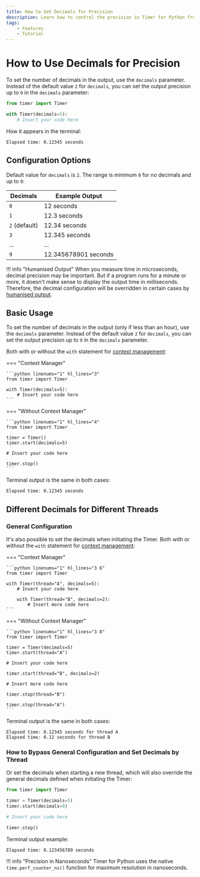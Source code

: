 ```yaml
---
title: How to Set Decimals for Precision
description: Learn how to control the precision in Timer for Python from 0 to 9 decimals. Includes code examples for beginners and advanced users.
tags:
    - Features
    - Tutorial
---
```


# How to Use Decimals for Precision
To set the number of decimals in the output, use the `decimals` parameter. Instead of the default value `2` for `decimals`, you can set the output precision up to `9` in the `decimals` parameter:

```python linenums="1" hl_lines="3"
from timer import Timer

with Timer(decimals=5):
    # Insert your code here
```

How it appears in the terminal:

```text title=""
Elapsed time: 0.12345 seconds
```

## Configuration Options
Default value for `decimals` is `2`. The range is minimum `0` for no decimals and up to `9`:

| Decimals | Example Output |
| --- | --- |
| `0` | 12 seconds |
| `1` | 12.3 seconds |
| `2` (default) | 12.34 seconds |
| `3` | 12.345 seconds |
| ... | ...
| `9` | 12.345678901 seconds |

!!! info "Humanised Output"
    When you measure time in microseconds, decimal precision may be important. But if a program runs for a minute or more, it doesn't make sense to display the output time in milliseconds. Therefore, the decimal configuration will be overridden in certain cases by [humanised output](humanised-output.md).

## Basic Usage
To set the number of decimals in the output (only if less than an hour), use the `decimals` parameter. Instead of the default value `2` for `decimals`, you can set the output precision up to `9` in the `decimals` parameter.

Both with or without the `with` statement for [context management](context-manager.md):

=== "Context Manager"

    ```python linenums="1" hl_lines="3"
    from timer import Timer

    with Timer(decimals=5):
        # Insert your code here
    ```

=== "Without Context Manager"

    ```python linenums="1" hl_lines="4"
    from timer import Timer

    timer = Timer()
    timer.start(decimals=5)

    # Insert your code here

    timer.stop()
    ```

Terminal output is the same in both cases:

```text title=""
Elapsed time: 0.12345 seconds
```

## Different Decimals for Different Threads
### General Configuration
It's also possible to set the decimals when initiating the Timer. Both with or without the `with` statement for [context management](context-manager.md):

=== "Context Manager"

    ```python linenums="1" hl_lines="3 6"
    from timer import Timer

    with Timer(thread="A", decimals=5):
        # Insert your code here

        with Timer(thread="B", decimals=2):
            # Insert more code here
    ```

=== "Without Context Manager"

    ```python linenums="1" hl_lines="3 8"
    from timer import Timer

    timer = Timer(decimals=5)
    timer.start(thread="A")

    # Insert your code here

    timer.start(thread="B", decimals=2)

    # Insert more code here

    timer.stop(thread="B")

    timer.stop(thread="A")
    ```

Terminal output is the same in both cases:

```text title=""
Elapsed time: 0.12345 seconds for thread A
Elapsed time: 0.12 seconds for thread B
```

### How to Bypass General Configuration and Set Decimals by Thread
Or set the decimals when starting a new thread, which will also override the general decimals defined when initiating the Timer:

```python linenums="1" hl_lines="3 4"
from timer import Timer

timer = Timer(decimals=5)
timer.start(decimals=9)

# Insert your code here

timer.stop()
```

Terminal output example:

```text title=""
Elapsed time: 0.123456789 seconds
```

!!! info "Precision in Nanoseconds"
    Timer for Python uses the native `time.perf_counter_ns()` function for maximum resolution in nanoseconds.
